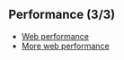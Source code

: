 ##  Performance (3/3)

- [Web performance](https://www.techempower.com/benchmarks/#section=data-r8&hw=i7&test=plaintext)
- [More web performance](https://www.techempower.com/benchmarks/#section=data-r8&hw=i7&test=json)